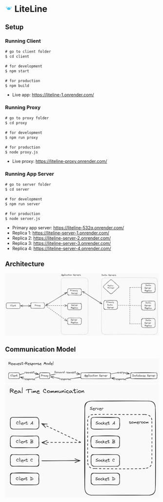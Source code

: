 # <img src="./assets/liteline-logo.png" alt="logo" width="24"/> LiteLine

## Setup

### Running Client
```
# go to client folder
$ cd client

# for development
$ npm start

# for production
$ npm build
```
- Live app: https://liteline-1.onrender.com/

### Running Proxy
```
# go to proxy folder
$ cd proxy

# for development
$ npm run proxy

# for production
$ node proxy.js
```
- Live proxy: https://liteline-proxy.onrender.com/

### Running App Server
```
# go to server folder
$ cd server

# for development
$ npm run server

# for production
$ node server.js
```
- Primary app server: https://liteline-532q.onrender.com/
- Replica 1: https://liteline-server-1.onrender.com/
- Replica 2: https://liteline-server-2.onrender.com/
- Replica 3: https://liteline-server-3.onrender.com/
- Replica 4: https://liteline-server-4.onrender.com/

## Architecture
![architecture](./assets/architecture.png)

## Communication Model
![request-response-model](./assets/request-response-model.png)
![real-time-communication](./assets/real-time-communication.png)